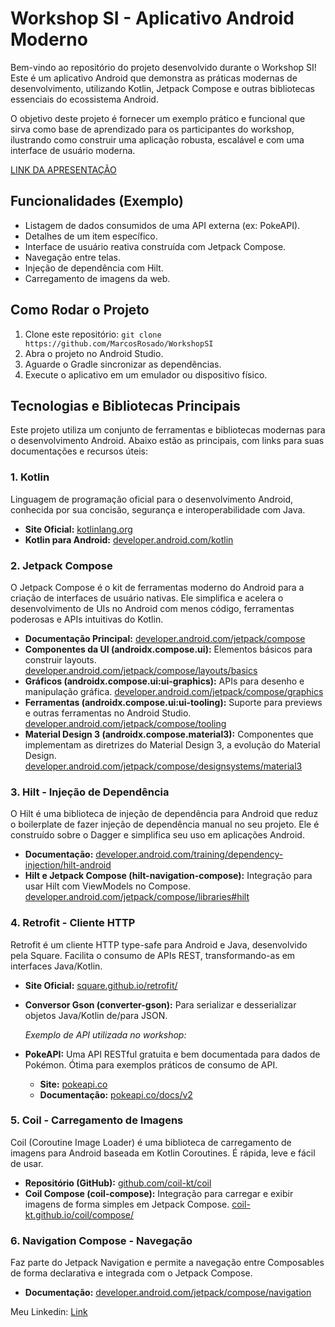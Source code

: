 # Workshop SI - Aplicativo Android Moderno

Bem-vindo ao repositório do projeto desenvolvido durante o Workshop SI! Este é um aplicativo Android que demonstra as práticas modernas de desenvolvimento, utilizando Kotlin, Jetpack Compose e outras bibliotecas essenciais do ecossistema Android.

O objetivo deste projeto é fornecer um exemplo prático e funcional que sirva como base de aprendizado para os participantes do workshop, ilustrando como construir uma aplicação robusta, escalável e com uma interface de usuário moderna.

[LINK DA APRESENTAÇÃO](https://www.canva.com/design/DAGv--NareU/cMudz3iFW9oaku12k-inSQ/edit?utm_content=DAGv--NareU&utm_campaign=designshare&utm_medium=link2&utm_source=sharebutton)

## Funcionalidades (Exemplo)

*   Listagem de dados consumidos de uma API externa (ex: PokeAPI).
*   Detalhes de um item específico.
*   Interface de usuário reativa construída com Jetpack Compose.
*   Navegação entre telas.
*   Injeção de dependência com Hilt.
*   Carregamento de imagens da web.

## Como Rodar o Projeto

1.  Clone este repositório: `git clone https://github.com/MarcosRosado/WorkshopSI`
2.  Abra o projeto no Android Studio.
3.  Aguarde o Gradle sincronizar as dependências.
4.  Execute o aplicativo em um emulador ou dispositivo físico.

## Tecnologias e Bibliotecas Principais

Este projeto utiliza um conjunto de ferramentas e bibliotecas modernas para o desenvolvimento Android. Abaixo estão as principais, com links para suas documentações e recursos úteis:

### 1. Kotlin

Linguagem de programação oficial para o desenvolvimento Android, conhecida por sua concisão, segurança e interoperabilidade com Java.

*   **Site Oficial:** [kotlinlang.org](https://kotlinlang.org/)
*   **Kotlin para Android:** [developer.android.com/kotlin](https://developer.android.com/kotlin)

### 2. Jetpack Compose

O Jetpack Compose é o kit de ferramentas moderno do Android para a criação de interfaces de usuário nativas. Ele simplifica e acelera o desenvolvimento de UIs no Android com menos código, ferramentas poderosas e APIs intuitivas do Kotlin.

*   **Documentação Principal:** [developer.android.com/jetpack/compose](https://developer.android.com/jetpack/compose)
*   **Componentes da UI (androidx.compose.ui):** Elementos básicos para construir layouts. [developer.android.com/jetpack/compose/layouts/basics](https://developer.android.com/jetpack/compose/layouts/basics)
*   **Gráficos (androidx.compose.ui:ui-graphics):** APIs para desenho e manipulação gráfica. [developer.android.com/jetpack/compose/graphics](https://developer.android.com/jetpack/compose/graphics)
*   **Ferramentas (androidx.compose.ui:ui-tooling):** Suporte para previews e outras ferramentas no Android Studio. [developer.android.com/jetpack/compose/tooling](https://developer.android.com/jetpack/compose/tooling)
*   **Material Design 3 (androidx.compose.material3):** Componentes que implementam as diretrizes do Material Design 3, a evolução do Material Design. [developer.android.com/jetpack/compose/designsystems/material3](https://developer.android.com/jetpack/compose/designsystems/material3)

### 3. Hilt - Injeção de Dependência

O Hilt é uma biblioteca de injeção de dependência para Android que reduz o boilerplate de fazer injeção de dependência manual no seu projeto. Ele é construído sobre o Dagger e simplifica seu uso em aplicações Android.

*   **Documentação:** [developer.android.com/training/dependency-injection/hilt-android](https://developer.android.com/training/dependency-injection/hilt-android)
*   **Hilt e Jetpack Compose (hilt-navigation-compose):** Integração para usar Hilt com ViewModels no Compose. [developer.android.com/jetpack/compose/libraries#hilt](https://developer.android.com/jetpack/compose/libraries#hilt)

### 4. Retrofit - Cliente HTTP

Retrofit é um cliente HTTP type-safe para Android e Java, desenvolvido pela Square. Facilita o consumo de APIs REST, transformando-as em interfaces Java/Kotlin.

*   **Site Oficial:** [square.github.io/retrofit/](https://square.github.io/retrofit/)
*   **Conversor Gson (converter-gson):** Para serializar e desserializar objetos Java/Kotlin de/para JSON.

    *Exemplo de API utilizada no workshop:*
*   **PokeAPI:** Uma API RESTful gratuita e bem documentada para dados de Pokémon. Ótima para exemplos práticos de consumo de API.
    *   **Site:** [pokeapi.co](https://pokeapi.co/)
    *   **Documentação:** [pokeapi.co/docs/v2](https://pokeapi.co/docs/v2)

### 5. Coil - Carregamento de Imagens

Coil (Coroutine Image Loader) é uma biblioteca de carregamento de imagens para Android baseada em Kotlin Coroutines. É rápida, leve e fácil de usar.

*   **Repositório (GitHub):** [github.com/coil-kt/coil](https://github.com/coil-kt/coil)
*   **Coil Compose (coil-compose):** Integração para carregar e exibir imagens de forma simples em Jetpack Compose. [coil-kt.github.io/coil/compose/](https://coil-kt.github.io/coil/compose/)

### 6. Navigation Compose - Navegação

Faz parte do Jetpack Navigation e permite a navegação entre Composables de forma declarativa e integrada com o Jetpack Compose.

*   **Documentação:** [developer.android.com/jetpack/compose/navigation](https://developer.android.com/jetpack/compose/navigation)

Meu Linkedin: [Link](https://www.linkedin.com/in/marcosrosado/)

